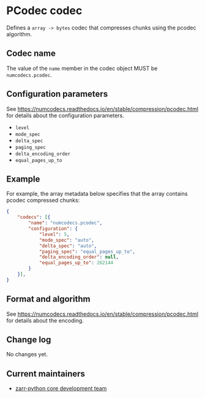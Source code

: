 # PCodec codec

Defines a `array -> bytes` codec that compresses chunks using the pcodec algorithm.

## Codec name

The value of the `name` member in the codec object MUST be `numcodecs.pcodec`.

## Configuration parameters

See https://numcodecs.readthedocs.io/en/stable/compression/pcodec.html for details about the configuration parameters.

- `level`
- `mode_spec`
- `delta_spec`
- `paging_spec`
- `delta_encoding_order`
- `equal_pages_up_to`

## Example

For example, the array metadata below specifies that the array contains pcodec compressed chunks:

```json
{
    "codecs": [{
        "name": "numcodecs.pcodec",
        "configuration": {
            "level": 5,
            "mode_spec": "auto",
            "delta_spec": "auto",
            "paging_spec": "equal_pages_up_to",
            "delta_encoding_order": null,
            "equal_pages_up_to": 262144
        }
    }],
}
```


## Format and algorithm

See https://numcodecs.readthedocs.io/en/stable/compression/pcodec.html for details about the encoding.

## Change log

No changes yet.

## Current maintainers

* [zarr-python core development team](https://github.com/orgs/zarr-developers/teams/python-core-devs)
